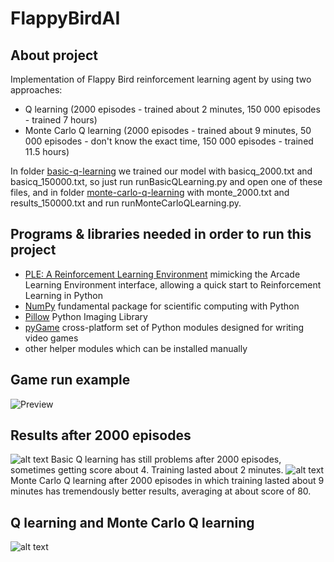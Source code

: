 # FlappyBirdAI

## About project
Implementation of Flappy Bird reinforcement learning agent by using two approaches:
  * Q learning (2000 episodes - trained about 2 minutes, 150 000 episodes - trained 7 hours)
  * Monte Carlo Q learning (2000 episodes - trained about 9 minutes, 50 000 episodes - don't know the exact time, 150 000 episodes - trained 11.5 hours)
  
  In folder [basic-q-learning](https://github.com/reinai/FlappyBirdAI/tree/master/FlappyBird/basic-q-learning) we trained our model with basicq_2000.txt and basicq_150000.txt, so just run runBasicQLearning.py and open one of these files, and in folder [monte-carlo-q-learning](https://github.com/reinai/FlappyBirdAI/tree/master/FlappyBird/monte-carlo-q-learning) with monte_2000.txt and results_150000.txt and run runMonteCarloQLearning.py.

## Programs & libraries needed in order to run this project 
* [PLE: A Reinforcement Learning Environment](https://pygame-learning-environment.readthedocs.io/en/latest/#) mimicking the Arcade Learning Environment interface, allowing a quick start to Reinforcement Learning in Python
* [NumPy](https://www.numpy.org/) fundamental package for scientific computing with Python
* [Pillow](https://python-pillow.org/) Python Imaging Library
* [pyGame](https://www.pygame.org/news) cross-platform set of Python modules designed for writing video games
* other helper modules which can be installed manually

## Game run example
![Preview](https://github.com/reinai/FlappyBirdAI/blob/master/FlappyBird/ezgif-5-809f5b1ff0d3.gif)

## Results after 2000 episodes
![alt text](https://github.com/reinai/FlappyBirdAI/blob/master/FlappyBird/results/2000%20iterations/basic_q.PNG)
Basic Q learning has still problems after 2000 episodes, sometimes getting score about 4. Training lasted about 2 minutes.
![alt text](https://github.com/reinai/FlappyBirdAI/blob/master/FlappyBird/results/2000%20iterations/monte_carlo_q.PNG)
Monte Carlo Q learning after 2000 episodes in which training lasted about 9 minutes has tremendously better results, averaging at about score of 80.

## Q learning and Monte Carlo Q learning
![alt text](https://github.com/reinai/FlappyBirdAI/blob/master/FlappyBird/poster_image.PNG)
